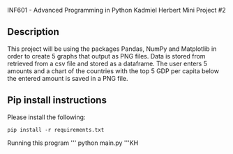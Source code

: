 INF601 - Advanced Programming in Python
Kadmiel Herbert
Mini Project #2

## Description
This project will be using the packages Pandas, NumPy and Matplotlib in order to create 5 graphs that output as PNG files.
Data is stored from retrieved from a csv file and stored as a dataframe. The user enters 5 amounts and a chart of the
countries with the top 5 GDP per capita below the entered amount is saved in a PNG file.

## Pip install instructions

Please install the following:

```
pip install -r requirements.txt 
```

Running this program
'''
python main.py
'''KH